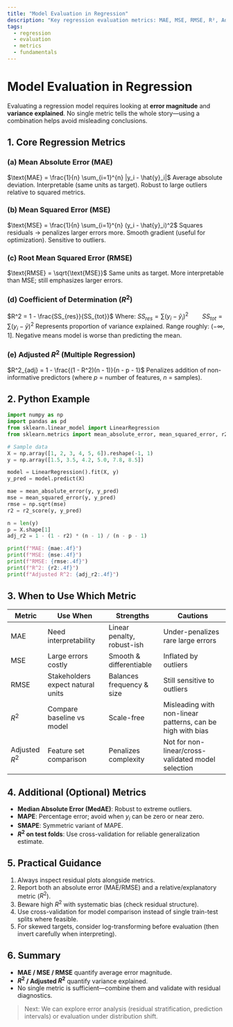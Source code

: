 ```yaml
---
title: "Model Evaluation in Regression"
description: "Key regression evaluation metrics: MAE, MSE, RMSE, R², Adjusted R² with formulas, Python example, and selection guidance"
tags:
  - regression
  - evaluation
  - metrics
  - fundamentals
---
```

# Model Evaluation in Regression

Evaluating a regression model requires looking at **error magnitude** and **variance explained**. No single metric tells the whole story—using a combination helps avoid misleading conclusions.

## 1. Core Regression Metrics

### (a) Mean Absolute Error (MAE)
$\text{MAE} = \frac{1}{n} \sum_{i=1}^{n} |y_i - \hat{y}_i|$
Average absolute deviation. Interpretable (same units as target). Robust to large outliers relative to squared metrics.

### (b) Mean Squared Error (MSE)
$\text{MSE} = \frac{1}{n} \sum_{i=1}^{n} (y_i - \hat{y}_i)^2$
Squares residuals → penalizes larger errors more. Smooth gradient (useful for optimization). Sensitive to outliers.

### (c) Root Mean Squared Error (RMSE)
$\text{RMSE} = \sqrt{\text{MSE}}$
Same units as target. More interpretable than MSE; still emphasizes larger errors.

### (d) Coefficient of Determination ($R^2$)
$R^2 = 1 - \frac{SS_{res}}{SS_{tot}}$
Where:
$SS_{res} = \sum (y_i - \hat{y}_i)^2 \qquad SS_{tot} = \sum (y_i - \bar{y})^2$
Represents proportion of variance explained. Range roughly: $(-\infty, 1]$. Negative means model is worse than predicting the mean.

### (e) Adjusted $R^2$ (Multiple Regression)
$R^2_{adj} = 1 - \frac{(1 - R^2)(n - 1)}{n - p - 1}$
Penalizes addition of non-informative predictors (where $p$ = number of features, $n$ = samples).

## 2. Python Example
```python
import numpy as np
import pandas as pd
from sklearn.linear_model import LinearRegression
from sklearn.metrics import mean_absolute_error, mean_squared_error, r2_score

# Sample data
X = np.array([1, 2, 3, 4, 5, 6]).reshape(-1, 1)
y = np.array([1.5, 3.5, 4.2, 5.0, 7.8, 8.5])

model = LinearRegression().fit(X, y)
y_pred = model.predict(X)

mae = mean_absolute_error(y, y_pred)
mse = mean_squared_error(y, y_pred)
rmse = np.sqrt(mse)
r2 = r2_score(y, y_pred)

n = len(y)
p = X.shape[1]
adj_r2 = 1 - (1 - r2) * (n - 1) / (n - p - 1)

print(f"MAE: {mae:.4f}")
print(f"MSE: {mse:.4f}")
print(f"RMSE: {rmse:.4f}")
print(f"R^2: {r2:.4f}")
print(f"Adjusted R^2: {adj_r2:.4f}")
```

## 3. When to Use Which Metric
| Metric | Use When | Strengths | Cautions |
|--------|----------|-----------|----------|
| MAE | Need interpretability | Linear penalty, robust-ish | Under-penalizes rare large errors |
| MSE | Large errors costly | Smooth & differentiable | Inflated by outliers |
| RMSE | Stakeholders expect natural units | Balances frequency & size | Still sensitive to outliers |
| $R^2$ | Compare baseline vs model | Scale-free | Misleading with non-linear patterns, can be high with bias |
| Adjusted $R^2$ | Feature set comparison | Penalizes complexity | Not for non-linear/cross-validated model selection |

## 4. Additional (Optional) Metrics
- **Median Absolute Error (MedAE)**: Robust to extreme outliers.
- **MAPE**: Percentage error; avoid when $y_i$ can be zero or near zero.
- **SMAPE**: Symmetric variant of MAPE.
- **$R^2$ on test folds**: Use cross-validation for reliable generalization estimate.

## 5. Practical Guidance
1. Always inspect residual plots alongside metrics.
2. Report both an absolute error (MAE/RMSE) and a relative/explanatory metric ($R^2$).
3. Beware high $R^2$ with systematic bias (check residual structure).
4. Use cross-validation for model comparison instead of single train-test splits where feasible.
5. For skewed targets, consider log-transforming before evaluation (then invert carefully when interpreting).

## 6. Summary
- **MAE / MSE / RMSE** quantify average error magnitude.
- **$R^2$ / Adjusted $R^2$** quantify variance explained.
- No single metric is sufficient—combine them and validate with residual diagnostics.

> Next: We can explore error analysis (residual stratification, prediction intervals) or evaluation under distribution shift.